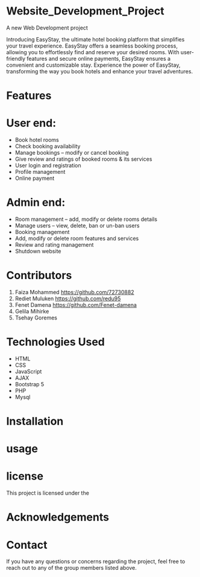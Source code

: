 # Website_Development_Project
A new Web Development project

Introducing EasyStay, the ultimate hotel booking platform that simplifies your travel experience. EasyStay offers a seamless booking process, allowing you to effortlessly find and reserve your desired rooms. With user-friendly features and secure online payments, EasyStay ensures a convenient and customizable stay. Experience the power of EasyStay, transforming the way you book hotels and enhance your travel adventures.

# Features


# User end:
+  Book hotel rooms
+  Check booking availability
+  Manage bookings – modify or cancel booking
+  Give review and ratings of booked rooms & its services
+  User login and registration
+  Profile management
+  Online payment


# Admin end:
+ Room management – add, modify or delete rooms details
+ Manage users – view, delete, ban or un-ban users
+ Booking management
+ Add, modify or delete room features and services
+ Review and rating management
+ Shutdown website


# Contributors
1.	Faiza Mohammed https://github.com/72730882
2.	Rediet Muluken https://github.com/redu95
3.	Fenet Damena  https://github.com/Fenet-damena
4.	Gelila Mihirke 
5.	Tsehay Goremes

# Technologies Used
+ HTML
+ CSS
+ JavaScript
+ AJAX
+ Bootstrap 5
+ PHP
+ Mysql 

# Installation

# usage

# license
This project is licensed under the
# Acknowledgements

# Contact
If you have any questions or concerns regarding the project, feel free to reach out to any of the group members listed above.

